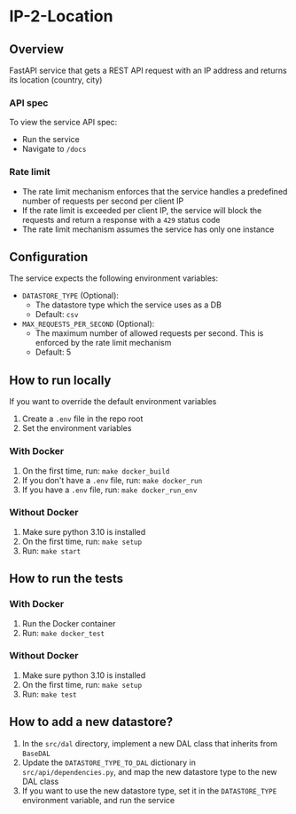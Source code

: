 # IP-2-Location

## Overview

FastAPI service that gets a REST API request with
an IP address and returns its location (country, city)

### API spec

To view the service API spec:

- Run the service
- Navigate to `/docs`

### Rate limit

- The rate limit mechanism enforces that the service handles a predefined number of requests per second per client IP
- If the rate limit is exceeded per client IP, the service will block the requests and return a response with a `429` status code
- The rate limit mechanism assumes the service has only one instance

## Configuration

The service expects the following environment variables:

- `DATASTORE_TYPE` (Optional):
  - The datastore type which the service uses as a DB
  - Default: `csv`
- `MAX_REQUESTS_PER_SECOND` (Optional):
  - The maximum number of allowed requests per second. This is enforced by the rate limit mechanism
  - Default: 5

## How to run locally

If you want to override the default environment variables

1. Create a `.env` file in the repo root
1. Set the environment variables

### With Docker

1. On the first time, run: `make docker_build`
1. If you don't have a `.env` file, run: `make docker_run`
1. If you have a `.env` file, run: `make docker_run_env`

### Without Docker

1. Make sure python 3.10 is installed
1. On the first time, run: `make setup`
1. Run: `make start`

## How to run the tests

### With Docker

1. Run the Docker container
2. Run: `make docker_test`

### Without Docker

1. Make sure python 3.10 is installed
1. On the first time, run: `make setup`
1. Run: `make test`

## How to add a new datastore?

1. In the `src/dal` directory, implement a new DAL class that inherits from `BaseDAL`
1. Update the `DATASTORE_TYPE_TO_DAL` dictionary in `src/api/dependencies.py`, and map the new datastore type to the new DAL class
1. If you want to use the new datastore type, set it in the `DATASTORE_TYPE` environment variable, and run the service
